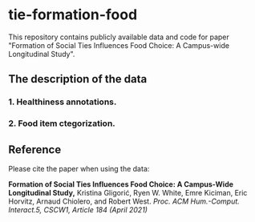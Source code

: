 # tie-formation-food

This repository contains publicly available data and code for paper "Formation of Social Ties Influences Food Choice: A Campus-wide Longitudinal Study".
 
## The description of the data

### 1. Healthiness annotations.

### 2. Food item ctegorization.

## Reference

Please cite the paper when using the data:

**Formation of Social Ties Influences Food Choice: A Campus-Wide Longitudinal Study,** Kristina Gligori&#263;, Ryen W. White, Emre Kiciman, Eric Horvitz, Arnaud Chiolero, and Robert West. *Proc. ACM Hum.-Comput. Interact.5, CSCW1, Article 184 (April 2021)*
